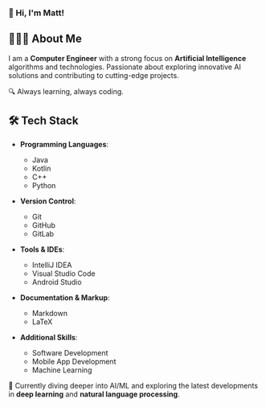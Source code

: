### 👋 Hi, I'm Matt!

## 🧑🏻‍💻 About Me

I am a **Computer Engineer** with a strong focus on **Artificial Intelligence** algorithms and technologies. Passionate about exploring innovative AI solutions and contributing to cutting-edge projects.

🔍 Always learning, always coding.

## 🛠️ Tech Stack

- **Programming Languages**:  
  - Java  
  - Kotlin  
  - C++  
  - Python  

- **Version Control**:  
  - Git  
  - GitHub  
  - GitLab  

- **Tools & IDEs**:  
  - IntelliJ IDEA  
  - Visual Studio Code  
  - Android Studio  

- **Documentation & Markup**:  
  - Markdown  
  - LaTeX  

- **Additional Skills**:  
  - Software Development  
  - Mobile App Development  
  - Machine Learning  

🌱 Currently diving deeper into AI/ML and exploring the latest developments in **deep learning** and **natural language processing**.
